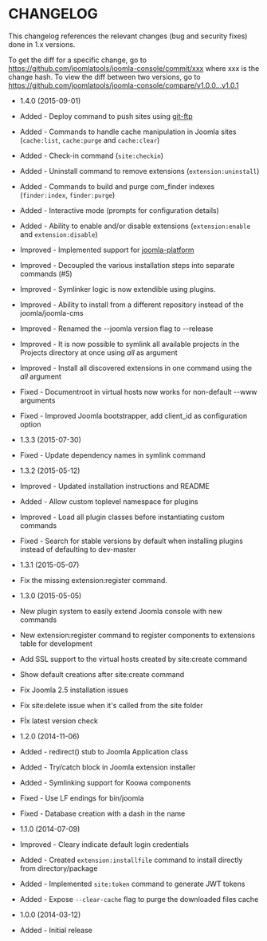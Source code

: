 CHANGELOG
=========

This changelog references the relevant changes (bug and security fixes) done
in 1.x versions.

To get the diff for a specific change, go to https://github.com/joomlatools/joomla-console/commit/xxx where xxx is the change hash.
To view the diff between two versions, go to https://github.com/joomlatools/joomla-console/compare/v1.0.0...v1.0.1

* 1.4.0 (2015-09-01)
 * Added - Deploy command to push sites using [git-ftp](https://github.com/git-ftp/git-ftp)
 * Added - Commands to handle cache manipulation in Joomla sites (`cache:list`, `cache:purge` and `cache:clear`)
 * Added - Check-in command (`site:checkin`)
 * Added - Uninstall command to remove extensions (`extension:uninstall`)
 * Added - Commands to build and purge com_finder indexes (`finder:index`, `finder:purge`)
 * Added - Interactive mode (prompts for configuration details) 
 * Added - Ability to enable and/or disable extensions (`extension:enable` and `extension:disable`)
 * Improved - Implemented support for [joomla-platform](http://github.com/joomlatools/joomla-platform)
 * Improved - Decoupled the various installation steps into separate commands (#5)
 * Improved - Symlinker logic is now extendible using plugins.
 * Improved - Ability to install from a different repository instead of the joomla/joomla-cms
 * Improved - Renamed the --joomla version flag to --release
 * Improved - It is now possible to symlink all available projects in the Projects directory at once using _all_ as argument
 * Improved - Install all discovered extensions in one command using the _all_ argument
 * Fixed - Documentroot in virtual hosts now works for non-default --www arguments
 * Fixed - Improved Joomla bootstrapper, add client_id as configuration option


* 1.3.3 (2015-07-30)
 * Fixed - Update dependency names in symlink command

* 1.3.2 (2015-05-12)
 * Improved - Updated installation instructions and README
 * Added - Allow custom toplevel namespace for plugins
 * Improved - Load all plugin classes before instantiating custom commands
 * Fixed - Search for stable versions by default when installing plugins instead of defaulting to dev-master

* 1.3.1 (2015-05-07)
 * Fix the missing extension:register command.

* 1.3.0 (2015-05-05)
 * New plugin system to easily extend Joomla console with new commands
 * New extension:register command to register components to extensions table for development
 * Add SSL support to the virtual hosts created by site:create command
 * Show default creations after site:create command
 * Fix Joomla 2.5 installation issues
 * Fix site:delete issue when it's called from the site folder
 * Fİx latest version check

* 1.2.0 (2014-11-06)
 * Added - redirect() stub to Joomla Application class
 * Added - Try/catch block in Joomla extension installer
 * Added - Symlinking support for Koowa components
 * Fixed - Use LF endings for bin/joomla
 * Fixed - Database creation with a dash in the name

* 1.1.0 (2014-07-09)
 * Improved - Cleary indicate default login credentials
 * Added - Created `extension:installfile` command to install directly from directory/package
 * Added - Implemented `site:token` command to generate JWT tokens
 * Added - Expose `--clear-cache` flag to purge the downloaded files cache

* 1.0.0 (2014-03-12)
 * Added - Initial release
